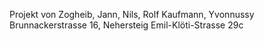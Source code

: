 Projekt von Zogheib, Jann, Nils, Rolf Kaufmann, Yvonnussy
Brunnackerstrasse 16, Nehersteig
Emil-Klöti-Strasse 29c
